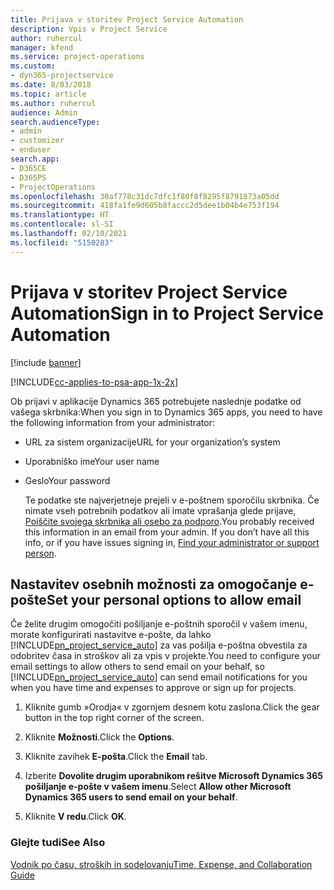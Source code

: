 ```yaml
---
title: Prijava v storitev Project Service Automation
description: Vpis v Project Service
author: ruhercul
manager: kfend
ms.service: project-operations
ms.custom:
- dyn365-projectservice
ms.date: 8/03/2018
ms.topic: article
ms.author: ruhercul
audience: Admin
search.audienceType:
- admin
- customizer
- enduser
search.app:
- D365CE
- D365PS
- ProjectOperations
ms.openlocfilehash: 30af778c31dc7dfc1f80f8f8295f8791873a05dd
ms.sourcegitcommit: 418fa1fe9d605b8faccc2d5dee1b04b4e753f194
ms.translationtype: HT
ms.contentlocale: sl-SI
ms.lasthandoff: 02/10/2021
ms.locfileid: "5150283"
---
```

# <a name="sign-in-to-project-service-automation"></a><span data-ttu-id="d7ed8-103">Prijava v storitev Project Service Automation</span><span class="sxs-lookup"><span data-stu-id="d7ed8-103">Sign in to Project Service Automation</span></span>

[!include [banner](../includes/psa-now-project-operations.md)]

[!INCLUDE[cc-applies-to-psa-app-1x-2x](../includes/cc-applies-to-psa-app-1x-2x.md)]

<span data-ttu-id="d7ed8-104">Ob prijavi v aplikacije Dynamics 365 potrebujete naslednje podatke od vašega skrbnika:</span><span class="sxs-lookup"><span data-stu-id="d7ed8-104">When you sign in to Dynamics 365 apps, you need to have the following information from your administrator:</span></span>  
  
- <span data-ttu-id="d7ed8-105">URL za sistem organizacije</span><span class="sxs-lookup"><span data-stu-id="d7ed8-105">URL for your organization’s system</span></span>  
  
- <span data-ttu-id="d7ed8-106">Uporabniško ime</span><span class="sxs-lookup"><span data-stu-id="d7ed8-106">Your user name</span></span>  
  
- <span data-ttu-id="d7ed8-107">Geslo</span><span class="sxs-lookup"><span data-stu-id="d7ed8-107">Your password</span></span>  
  
  <span data-ttu-id="d7ed8-108">Te podatke ste najverjetneje prejeli v e-poštnem sporočilu skrbnika. Če nimate vseh potrebnih podatkov ali imate vprašanja glede prijave, [Poiščite svojega skrbnika ali osebo za podporo](https://docs.microsoft.com/dynamics365/customerengagement/on-premises/basics/find-administrator-support).</span><span class="sxs-lookup"><span data-stu-id="d7ed8-108">You probably received this information in an email from your admin. If you don’t have all this info, or if you have issues signing in, [Find your administrator or support person](https://docs.microsoft.com/dynamics365/customerengagement/on-premises/basics/find-administrator-support).</span></span>  
  
## <a name="set-your-personal-options-to-allow-email"></a><span data-ttu-id="d7ed8-109">Nastavitev osebnih možnosti za omogočanje e-pošte</span><span class="sxs-lookup"><span data-stu-id="d7ed8-109">Set your personal options to allow email</span></span>  
 <span data-ttu-id="d7ed8-110">Če želite drugim omogočiti pošiljanje e-poštnih sporočil v vašem imenu, morate konfigurirati nastavitve e-pošte, da lahko [!INCLUDE[pn_project_service_auto](../includes/pn-project-service-auto.md)] za vas pošilja e-poštna obvestila za odobritev časa in stroškov ali za vpis v projekte.</span><span class="sxs-lookup"><span data-stu-id="d7ed8-110">You need to configure your email settings to allow others to send email on your behalf, so [!INCLUDE[pn_project_service_auto](../includes/pn-project-service-auto.md)] can send email notifications for you when you have time and expenses to approve or sign up for projects.</span></span>  
  
1.  <span data-ttu-id="d7ed8-111">Kliknite gumb »Orodja« v zgornjem desnem kotu zaslona.</span><span class="sxs-lookup"><span data-stu-id="d7ed8-111">Click the gear button in the top right corner of the screen.</span></span>  
  
2.  <span data-ttu-id="d7ed8-112">Kliknite **Možnosti**.</span><span class="sxs-lookup"><span data-stu-id="d7ed8-112">Click the **Options**.</span></span>  
  
3.  <span data-ttu-id="d7ed8-113">Kliknite zavihek **E-pošta**.</span><span class="sxs-lookup"><span data-stu-id="d7ed8-113">Click the **Email** tab.</span></span>  
  
4.  <span data-ttu-id="d7ed8-114">Izberite **Dovolite drugim uporabnikom rešitve Microsoft Dynamics 365 pošiljanje e-pošte v vašem imenu**.</span><span class="sxs-lookup"><span data-stu-id="d7ed8-114">Select **Allow other Microsoft Dynamics 365 users to send email on your behalf**.</span></span>  
  
5.  <span data-ttu-id="d7ed8-115">Kliknite **V redu**.</span><span class="sxs-lookup"><span data-stu-id="d7ed8-115">Click **OK**.</span></span>  
  
### <a name="see-also"></a><span data-ttu-id="d7ed8-116">Glejte tudi</span><span class="sxs-lookup"><span data-stu-id="d7ed8-116">See Also</span></span>  
 [<span data-ttu-id="d7ed8-117">Vodnik po času, stroških in sodelovanju</span><span class="sxs-lookup"><span data-stu-id="d7ed8-117">Time, Expense, and Collaboration Guide</span></span>](../psa/time-expense-collaboration-guide.md)
